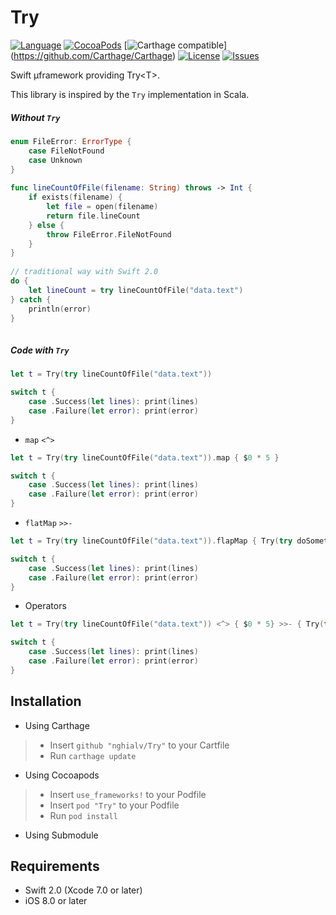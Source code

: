 Try
=====

[![Language](http://img.shields.io/badge/language-swift-brightgreen.svg?style=flat
)](https://developer.apple.com/swift)
[![CocoaPods](https://img.shields.io/cocoapods/v/Future.svg)]()
[![Carthage compatible](https://img.shields.io/badge/Carthage-compatible-4BC51D.svg?style=flat)]
(https://github.com/Carthage/Carthage)
[![License](http://img.shields.io/badge/license-MIT-lightgrey.svg?style=flat
)](http://mit-license.org)
[![Issues](https://img.shields.io/github/issues/nghialv/Try.svg?style=flat
)](https://github.com/nghialv/Try/issues?state=open)


Swift µframework providing Try&lt;T>.

This library is inspired by the `Try` implementation in Scala.

##### Without `Try`

``` swift
enum FileError: ErrorType {
	case FileNotFound
	case Unknown
}
	
func lineCountOfFile(filename: String) throws -> Int {
	if exists(filename) {
		let file = open(filename)
		return file.lineCount
	} else {
		throw FileError.FileNotFound
	}
}
	
// traditional way with Swift 2.0
do {
	let lineCount = try lineCountOfFile("data.text")
} catch {
	println(error)
}
 
```

##### Code with `Try`

``` swift
let t = Try(try lineCountOfFile("data.text"))

switch t {
 	case .Success(let lines): print(lines)
	case .Failure(let error): print(error)
}
```

- `map` `<^>`

```swift
let t = Try(try lineCountOfFile("data.text")).map { $0 * 5 }

switch t {
	case .Success(let lines): print(lines)
	case .Failure(let error): print(error)
}
```

- `flatMap` `>>-`

```swift
let t = Try(try lineCountOfFile("data.text")).flapMap { Try(try doSomething($0)) }

switch t {
 	case .Success(let lines): print(lines)
	case .Failure(let error): print(error)
}
```

- Operators

``` swift
let t = Try(try lineCountOfFile("data.text")) <^> { $0 * 5} >>- { Try(try doSomething($0)) }

switch t {
	case .Success(let lines): print(lines)
	case .Failure(let error): print(error)
}
```

Installation
-----

- Using Carthage
>	- Insert `github "nghialv/Try"` to your Cartfile
>	- Run `carthage update`


- Using Cocoapods
>	- Insert `use_frameworks!` to your Podfile
>	- Insert `pod "Try"` to your Podfile
>	- Run `pod install`

- Using Submodule


Requirements
-----

- Swift 2.0 (Xcode 7.0 or later)
- iOS 8.0 or later

